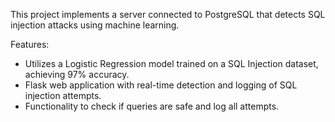 This project implements a server connected to PostgreSQL that detects SQL injection attacks using machine learning.

Features:
- Utilizes a Logistic Regression model trained on a SQL Injection dataset, achieving 97% accuracy.
- Flask web application with real-time detection and logging of SQL injection attempts.
- Functionality to check if queries are safe and log all attempts.
